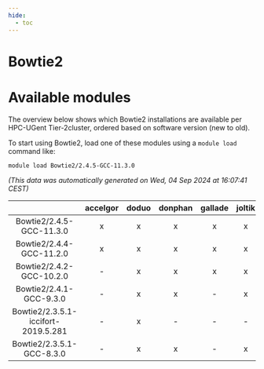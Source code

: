 ```yaml
---
hide:
  - toc
---
```


Bowtie2
=======

# Available modules


The overview below shows which Bowtie2 installations are available per HPC-UGent Tier-2cluster, ordered based on software version (new to old).

To start using Bowtie2, load one of these modules using a `module load` command like:

```shell
module load Bowtie2/2.4.5-GCC-11.3.0
```

*(This data was automatically generated on Wed, 04 Sep 2024 at 16:07:41 CEST)*  

| |accelgor|doduo|donphan|gallade|joltik|shinx|skitty|
| :---: | :---: | :---: | :---: | :---: | :---: | :---: | :---: |
|Bowtie2/2.4.5-GCC-11.3.0|x|x|x|x|x|-|x|
|Bowtie2/2.4.4-GCC-11.2.0|x|x|x|x|x|-|x|
|Bowtie2/2.4.2-GCC-10.2.0|-|x|x|x|x|-|x|
|Bowtie2/2.4.1-GCC-9.3.0|-|x|x|-|x|-|x|
|Bowtie2/2.3.5.1-iccifort-2019.5.281|-|x|-|-|-|-|-|
|Bowtie2/2.3.5.1-GCC-8.3.0|-|x|x|-|x|-|x|
